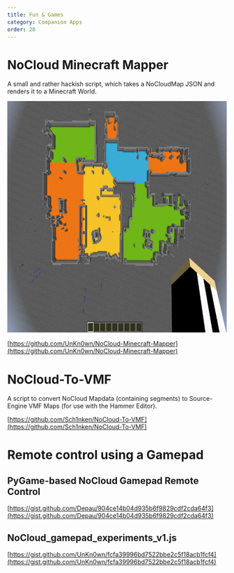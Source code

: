 ```yaml
---
title: Fun & Games
category: Companion Apps
order: 20
---
```

# NoCloud Minecraft Mapper

A small and rather hackish script, which takes a NoCloudMap JSON and renders it to a Minecraft World.

<img src="./img/NoCloud-minecraft-mapper.png" alt="image" width="817" height="531">


[https://github.com/UnKn0wn/NoCloud-Minecraft-Mapper](https://github.com/UnKn0wn/NoCloud-Minecraft-Mapper)

# NoCloud-To-VMF

A script to convert NoCloud Mapdata (containing segments) to Source-Engine VMF Maps (for use with the Hammer Editor).

[https://github.com/Sch1nken/NoCloud-To-VMF](https://github.com/Sch1nken/NoCloud-To-VMF)

# Remote control using a Gamepad

## PyGame-based NoCloud Gamepad Remote Control

[https://gist.github.com/Depau/904ce14b04d935b6f9829cdf2cda64f3](https://gist.github.com/Depau/904ce14b04d935b6f9829cdf2cda64f3)

## NoCloud_gamepad_experiments_v1.js 

[https://gist.github.com/UnKn0wn/fcfa39996bd7522bbe2c5f18acb1fcf4](https://gist.github.com/UnKn0wn/fcfa39996bd7522bbe2c5f18acb1fcf4)
